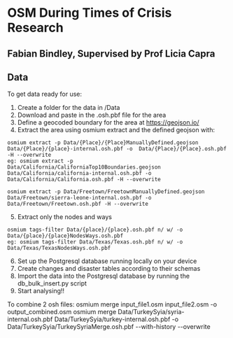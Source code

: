 # OSM During Times of Crisis Research
## Fabian Bindley, Supervised by Prof Licia Capra

## Data

To get data ready for use:
1)  Create a folder for the data in /Data
2) Download and paste in the .osh.pbf file for the area
3) Define a geocoded boundary for the area at https://geojson.io/
4) Extract the area using osmium extract and the defined geojson with:
```
osmium extract -p Data/{Place}/{Place}ManuallyDefined.geojson Data/{Place}/{place}-internal.osh.pbf -o  Data/{Place}/{Place}.osh.pbf -H --overwrite
eg: osmium extract -p Data/California/CaliforniaTop10Boundaries.geojson Data/California/california-internal.osh.pbf -o  Data/California/California.osh.pbf -H --overwrite

osmium extract -p Data/Freetown/FreetownManuallyDefined.geojson Data/Freetown/sierra-leone-internal.osh.pbf -o  Data/Freetown/Freetown.osh.pbf -H --overwrite
```
5) Extract only the nodes and ways
```
osmium tags-filter Data/{place}/{place}.osh.pbf n/ w/ -o Data/{place}/{place}NodesWays.osh.pbf
eg: osmium tags-filter Data/Texas/Texas.osh.pbf n/ w/ -o Data/Texas/TexasNodesWays.osh.pbf
```

6) Set up the Postgresql database running locally on your device
6) Create changes and disaster tables according to their schemas
6) Import the data into the Postgresql database by running the db_bulk_insert.py script
7) Start analysing!!


To combine 2 osh files:
osmium merge input_file1.osm input_file2.osm -o output_combined.osm
osmium merge Data/TurkeySyia/syria-internal.osh.pbf Data/TurkeySyia/turkey-internal.osh.pbf -o Data/TurkeySyia/TurkeySyriaMerge.osh.pbf --with-history --overwrite